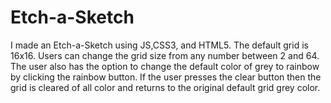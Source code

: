 # Etch-a-Sketch

I made an Etch-a-Sketch using JS,CSS3, and HTML5. The default grid is 16x16. Users can change the grid size from any number between 2 and 64. The user also has the option to change the default color of grey to rainbow by clicking the rainbow button. If the user presses the clear button then the grid is cleared of all color and returns to the original default grid grey color.